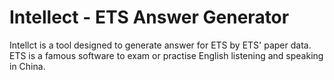 # Intellect - ETS Answer Generator

Intellct is a tool designed to generate answer for ETS by ETS' paper data.</br>
ETS is a famous software to exam or practise English listening and speaking in China.
